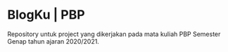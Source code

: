 # BlogKu | PBP
Repository untuk project yang dikerjakan pada mata kuliah PBP Semester Genap tahun ajaran 2020/2021.
